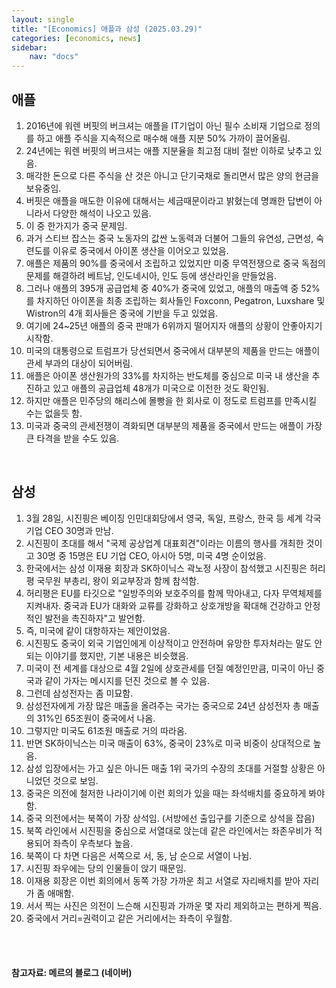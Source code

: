 ```yaml
---
layout: single
title: "[Economics] 애플과 삼성 (2025.03.29)"
categories: [economics, news]
sidebar:
    nav: "docs"
---
```


## 애플
1. 2016년에 워렌 버핏의 버크셔는 애플을 IT기업이 아닌 필수 소비재 기업으로 정의를 하고 애플 주식을 지속적으로 매수해 애플 지분 50% 가까이 끌어올림.
1. 24년에는 워렌 버핏의 버크셔는 애플 지분율을 최고점 대비 절반 이하로 낮추고 있음.
1. 매각한 돈으로 다른 주식을 산 것은 아니고 단기국채로 돌리면서 많은 양의 현금을 보유중임.
1. 버핏은 애플을 매도한 이유에 대해서는 세금때문이라고 밝혔는데 명쾌한 답변이 아니라서 다양한 해석이 나오고 있음.
1. 이 중 한가지가 중국 문제임.
1. 과거 스티브 잡스는 중국 노동자의 값싼 노동력과 더불어 그들의 유연성, 근면성, 숙련도를 이유로 중국에서 아이폰 생산을 이어오고 있었음.
1. 애플은 제품의 90%를 중국에서 조립하고 있었지만 미중 무역전쟁으로 중국 독점의 문제를 해결하려 베트남, 인도네시아, 인도 등에 생산라인을 만들었음.
1. 그러나 애플의 395개 공급업체 중 40%가 중국에 있었고, 애플의 매출액 중 52%를 차지하던 아이폰을 최종 조립하는 회사들인 Foxconn, Pegatron, Luxshare 및 Wistron의 4개 회사들은 중국에 기반을 두고 있었음.
1. 여기에 24~25년 애플의 중국 판매가 6위까지 떨어지자 애플의 상황이 안좋아지기 시작함.
1. 미국의 대통령으로 트럼프가 당선되면서 중국에서 대부분의 제품을 만드는 애플이 관세 부과의 대상이 되어버림.
1. 애플은 아이폰 생산원가의 33%를 차지하는 반도체를 중심으로 미국 내 생산을 추진하고 있고 애플의 공급업체 48개가 미국으로 이전한 것도 확인됨.
1. 하지만 애플은 민주당의 해리스에 몰빵을 한 회사로 이 정도로 트럼프를 만족시킬 수는 없을듯 함.
1. 미국과 중국의 관세전쟁이 격화되면 대부분의 제품을 중국에서 만드는 애플이 가장 큰 타격을 받을 수도 있음.


<br/>

## 삼성
1. 3월 28일, 시진핑은 베이징 인민대회당에서 영국, 독일, 프랑스, 한국 등 세계 각국 기업 CEO 30명과 만남.
1. 시진핑이 초대를 해서 "국제 공상업계 대표회견"이라는 이름의 행사를 개최한 것이고 30명 중 15명은 EU 기업 CEO, 아시아 5명, 미국 4명 순이었음.
1. 한국에서는 삼성 이재용 회장과 SK하이닉스 곽노정 사장이 참석했고 시진핑은 허리평 국무원 부총리, 왕이 외교부장과 함께 참석함.
1. 허리평은 EU를 타깃으로 "일방주의와 보호주의를 함께 막아내고, 다자 무역체제를 지켜내자. 중국과 EU가 대화와 교류를 강화하고 상호개방을 확대해 건강하고 안정적인 발전을 촉진하자"고 발언함.
1. 즉, 미국에 같이 대항하자는 제안이었음.
1. 시진핑도 중국이 외국 기업인에게 이상적이고 안전하며 유망한 투자처라는 말도 안되는 이야기를 했지만, 기본 내용은 비슷했음.
1. 미국이 전 세계를 대상으로 4월 2일에 상호관세를 던질 예정인만큼, 미국이 아닌 중국과 같이 가자는 메시지를 던진 것으로 볼 수 있음.
1. 그런데 삼성전자는 좀 미묘함.
1. 삼성전자에게 가장 많은 매출을 올려주는 국가는 중국으로 24년 삼성전자 총 매출의 31%인 65조원이 중국에서 나옴.
1. 그렇지만 미국도 61조원 매출로 거의 따라옴.
1. 반면 SK하이닉스는 미국 매출이 63%, 중국이 23%로 미국 비중이 상대적으로 높음.
1. 삼성 입장에서는 가고 싶은 아니든 매출 1위 국가의 수장의 초대를 거절할 상황은 아니었던 것으로 보임.
1. 중국은 의전에 철저한 나라이기에 이런 회의가 있을 때는 좌석배치를 중요하게 봐야 함.
1. 중국 의전에서는 북쪽이 가장 상석임. (서방에선 출입구를 기준으로 상석을 잡음)
1. 북쪽 라인에서 시진핑을 중심으로 서열대로 앉는데 같은 라인에서는 좌존우비가 적용되어 좌측이 우측보다 높음.
1. 북쪽이 다 차면 다음은 서쪽으로 서, 동, 남 순으로 서열이 나뉨.
1. 시진핑 좌우에는 당의 인물들이 앉기 때문임.
1. 이재용 회장은 이번 회의에서 동쪽 가장 가까운 최고 서열로 자리배치를 받아 자리가 좀 애매함.
1. 서서 찍는 사진은 의전이 느슨해 시진핑과 가까운 몇 자리 제외하고는 편하게 찍음.
1. 중국에서 거리=권력이고 같은 거리에서는 좌측이 우월함.



<br/>
<br/>

#### 참고자료: 메르의 블로그 (네이버) 